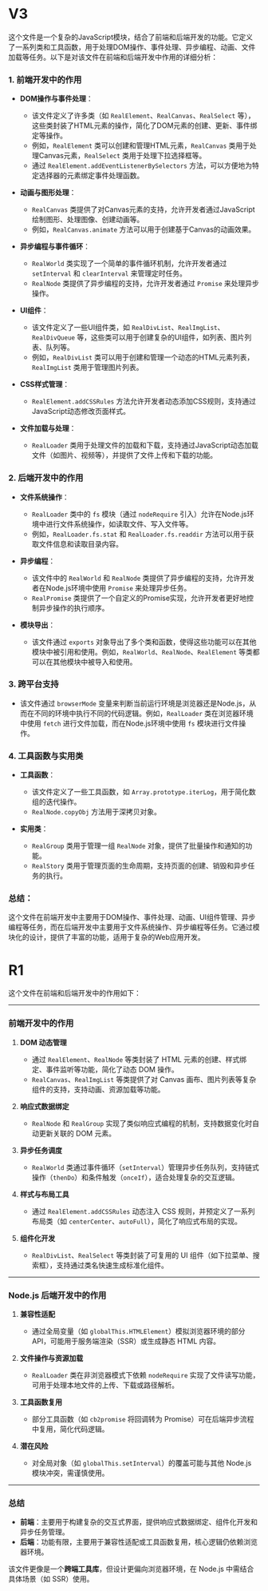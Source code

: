 # V3

这个文件是一个复杂的JavaScript模块，结合了前端和后端开发的功能。它定义了一系列类和工具函数，用于处理DOM操作、事件处理、异步编程、动画、文件加载等任务。以下是对该文件在前端和后端开发中作用的详细分析：

### 1. **前端开发中的作用**
   - **DOM操作与事件处理**：
     - 该文件定义了许多类（如 `RealElement`、`RealCanvas`、`RealSelect` 等），这些类封装了HTML元素的操作，简化了DOM元素的创建、更新、事件绑定等操作。
     - 例如，`RealElement` 类可以创建和管理HTML元素，`RealCanvas` 类用于处理Canvas元素，`RealSelect` 类用于处理下拉选择框等。
     - 通过 `RealElement.addEventListenerBySelectors` 方法，可以方便地为特定选择器的元素绑定事件处理函数。

   - **动画与图形处理**：
     - `RealCanvas` 类提供了对Canvas元素的支持，允许开发者通过JavaScript绘制图形、处理图像、创建动画等。
     - 例如，`RealCanvas.animate` 方法可以用于创建基于Canvas的动画效果。

   - **异步编程与事件循环**：
     - `RealWorld` 类实现了一个简单的事件循环机制，允许开发者通过 `setInterval` 和 `clearInterval` 来管理定时任务。
     - `RealNode` 类提供了异步编程的支持，允许开发者通过 `Promise` 来处理异步操作。

   - **UI组件**：
     - 该文件定义了一些UI组件类，如 `RealDivList`、`RealImgList`、`RealDivQueue` 等，这些类可以用于创建复杂的UI组件，如列表、图片列表、队列等。
     - 例如，`RealDivList` 类可以用于创建和管理一个动态的HTML元素列表，`RealImgList` 类用于管理图片列表。

   - **CSS样式管理**：
     - `RealElement.addCSSRules` 方法允许开发者动态添加CSS规则，支持通过JavaScript动态修改页面样式。

   - **文件加载与处理**：
     - `RealLoader` 类用于处理文件的加载和下载，支持通过JavaScript动态加载文件（如图片、视频等），并提供了文件上传和下载的功能。

### 2. **后端开发中的作用**
   - **文件系统操作**：
     - `RealLoader` 类中的 `fs` 模块（通过 `nodeRequire` 引入）允许在Node.js环境中进行文件系统操作，如读取文件、写入文件等。
     - 例如，`RealLoader.fs.stat` 和 `RealLoader.fs.readdir` 方法可以用于获取文件信息和读取目录内容。

   - **异步编程**：
     - 该文件中的 `RealWorld` 和 `RealNode` 类提供了异步编程的支持，允许开发者在Node.js环境中使用 `Promise` 来处理异步任务。
     - `RealPromise` 类提供了一个自定义的Promise实现，允许开发者更好地控制异步操作的执行顺序。

   - **模块导出**：
     - 该文件通过 `exports` 对象导出了多个类和函数，使得这些功能可以在其他模块中被引用和使用。例如，`RealWorld`、`RealNode`、`RealElement` 等类都可以在其他模块中被导入和使用。

### 3. **跨平台支持**
   - 该文件通过 `browserMode` 变量来判断当前运行环境是浏览器还是Node.js，从而在不同的环境中执行不同的代码逻辑。例如，`RealLoader` 类在浏览器环境中使用 `fetch` 进行文件加载，而在Node.js环境中使用 `fs` 模块进行文件操作。

### 4. **工具函数与实用类**
   - **工具函数**：
     - 该文件定义了一些工具函数，如 `Array.prototype.iterLog`，用于简化数组的迭代操作。
     - `RealNode.copyObj` 方法用于深拷贝对象。

   - **实用类**：
     - `RealGroup` 类用于管理一组 `RealNode` 对象，提供了批量操作和通知的功能。
     - `RealStory` 类用于管理页面的生命周期，支持页面的创建、销毁和异步任务的执行。

### 总结：
这个文件在前端开发中主要用于DOM操作、事件处理、动画、UI组件管理、异步编程等任务，而在后端开发中主要用于文件系统操作、异步编程等任务。它通过模块化的设计，提供了丰富的功能，适用于复杂的Web应用开发。

# R1

这个文件在前端和后端开发中的作用如下：

---

### **前端开发中的作用**
1. **DOM 动态管理**  
   - 通过 `RealElement`、`RealNode` 等类封装了 HTML 元素的创建、样式绑定、事件监听等功能，简化了动态 DOM 操作。
   - `RealCanvas`、`RealImgList` 等类提供了对 Canvas 画布、图片列表等复杂组件的支持，支持动画、资源加载等功能。

2. **响应式数据绑定**  
   - `RealNode` 和 `RealGroup` 实现了类似响应式编程的机制，支持数据变化时自动更新关联的 DOM 元素。

3. **异步任务调度**  
   - `RealWorld` 类通过事件循环（`setInterval`）管理异步任务队列，支持链式操作（`thenDo`）和条件触发（`onceIf`），适合处理复杂的交互逻辑。

4. **样式与布局工具**  
   - 通过 `RealElement.addCSSRules` 动态注入 CSS 规则，并预定义了一系列布局类（如 `centerCenter`、`autoFull`），简化了响应式布局的实现。

5. **组件化开发**  
   - `RealDivList`、`RealSelect` 等类封装了可复用的 UI 组件（如下拉菜单、搜索框），支持通过类名快速生成标准化组件。

---

### **Node.js 后端开发中的作用**
1. **兼容性适配**  
   - 通过全局变量（如 `globalThis.HTMLElement`）模拟浏览器环境的部分 API，可能用于服务端渲染（SSR）或生成静态 HTML 内容。

2. **文件操作与资源加载**  
   - `RealLoader` 类在非浏览器模式下依赖 `nodeRequire` 实现了文件读写功能，可用于处理本地文件的上传、下载或路径解析。

3. **工具函数复用**  
   - 部分工具函数（如 `cb2promise` 将回调转为 Promise）可在后端异步流程中复用，简化代码逻辑。

4. **潜在风险**  
   - 对全局对象（如 `globalThis.setInterval`）的覆盖可能与其他 Node.js 模块冲突，需谨慎使用。

---

### **总结**
- **前端**：主要用于构建复杂的交互式界面，提供响应式数据绑定、组件化开发和异步任务管理。
- **后端**：功能有限，主要用于兼容性适配或工具函数复用，核心逻辑仍依赖浏览器环境。

该文件更像是一个**跨端工具库**，但设计更偏向浏览器环境，在 Node.js 中需结合具体场景（如 SSR）使用。




